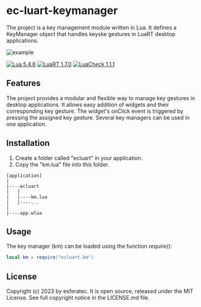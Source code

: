 # ec-luart-keymanager

The project is a key management module written in Lua. It defines a KeyManager object that handles keyske gestures in LuaRT desktop applications.

![example](/readme.png)

[![Lua 5.4.6](https://badgen.net/badge/Lua/5.4.6/yellow)](https://github.com/lua/lua)
[![LuaRT 1.7.0](https://badgen.net/badge/LuaRT/1.7.0/blue)](https://github.com/samyeyo/LuaRT)
[![LuaCheck 1.1.1](https://badgen.net/badge/LuaCheck/1.1.1/green)](https://github.com/lunarmodules/luacheck)

## Features

The project provides a modular and flexible way to manage key gestures in desktop applications. It allows easy addition of widgets and their corresponding key gesture. The widget's onClick event is triggered by pressing the assigned key gesture. Several key managers can be used in one application.

## Installation

1. Create a folder called "ecluart" in your application.
2. Copy the "km.lua" file into this folder.

```text
[application]
|
|----ecluart
|   |
|   |----km.lua
|   |----...
|
|----app.wlua
```

## Usage

The key manager (km) can be loaded using the function *require()*:

```lua
local km = require("ecluart.km") 
```

## License

Copyright (c) 2023 by esferatec.
It is open source, released under the MIT License.
See full copyright notice in the LICENSE.md file.
